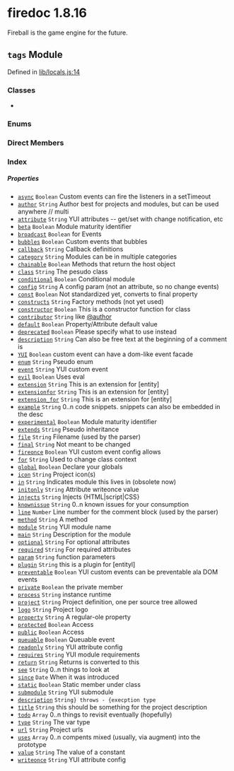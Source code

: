 
# firedoc 1.8.16

Fireball is the game engine for the future.


## `tags` Module



Defined in [lib/locals.js:14](../files/lib_locals.js.md#l14)






### Classes
  - [](../classes/.md)

### Enums


### Direct Members
### Index

##### Properties

  - [`async`](#property-async) `Boolean` Custom events can fire the listeners in a setTimeout
  - [`author`](#property-author) `String` Author best for projects and modules, but can be used anywhere // multi
  - [`attribute`](#property-attribute) `String` YUI attributes -- get/set with change notification, etc
  - [`beta`](#property-beta) `Boolean` Module maturity identifier
  - [`broadcast`](#property-broadcast) `Boolean` for Events
  - [`bubbles`](#property-bubbles) `Boolean` Custom events that bubbles
  - [`callback`](#property-callback) `String` Callback definitions
  - [`category`](#property-category) `String` Modules can be in multiple categories
  - [`chainable`](#property-chainable) `Boolean` Methods that return the host object
  - [`class`](#property-class) `String` The pesudo class
  - [`conditional`](#property-conditional) `Boolean` Conditional module
  - [`config`](#property-config) `String` A config param (not an attribute, so no change events)
  - [`const`](#property-const) `Boolean` Not standardized yet, converts to final property
  - [`constructs`](#property-constructs) `String` Factory methods (not yet used)
  - [`constructor`](#property-constructor) `Boolean` This is a constructor function for class
  - [`contributor`](#property-contributor) `String` like [@author](firedoc.tags)
  - [`default`](#property-default) `Boolean` Property/Attribute default value
  - [`deprecated`](#property-deprecated) `Boolean` Please specify what to use instead
  - [`description`](#property-description) `String` Can also be free text at the beginning of a comment is
  - [`YUI`](#property-yui) `Boolean` custom event can have a dom-like event facade
  - [`enum`](#property-enum) `String` Pseudo enum
  - [`event`](#property-event) `String` YUI custom event
  - [`evil`](#property-evil) `Boolean` Uses eval
  - [`extension`](#property-extension) `String` This is an extension for [entity]
  - [`extensionfor`](#property-extensionfor) `String` This is an extension for [entity]
  - [`extension_for`](#property-extension_for) `String` This is an extension for [entity]
  - [`example`](#property-example) `String` 0..n code snippets.  snippets can also be embedded in the desc
  - [`experimental`](#property-experimental) `Boolean` Module maturity identifier
  - [`extends`](#property-extends) `String` Pseudo inheritance
  - [`file`](#property-file) `String` Filename (used by the parser)
  - [`final`](#property-final) `String` Not meant to be changed
  - [`fireonce`](#property-fireonce) `Boolean` YUI custom event config allows
  - [`for`](#property-for) `String` Used to change class context
  - [`global`](#property-global) `Boolean` Declare your globals
  - [`icon`](#property-icon) `String` Project icon(s)
  - [`in`](#property-in) `String` Indicates module this lives in (obsolete now)
  - [`initonly`](#property-initonly) `String` Attribute writeonce value
  - [`injects`](#property-injects) `String` Injects {HTML|script|CSS}
  - [`knownissue`](#property-knownissue) `String` 0..n known issues for your consumption
  - [`line`](#property-line) `Number` Line number for the comment block (used by the parser)
  - [`method`](#property-method) `String` A method
  - [`module`](#property-module) `String` YUI module name
  - [`main`](#property-main) `String` Description for the module
  - [`optional`](#property-optional) `String` For optional attributes
  - [`required`](#property-required) `String` For required attributes
  - [`param`](#property-param) `String` function parameters
  - [`plugin`](#property-plugin) `String` this is a plugin for [entityl]
  - [`preventable`](#property-preventable) `Boolean` YUI custom events can be preventable ala DOM events
  - [`private`](#property-private) `Boolean` the private member
  - [`process`](#property-process) `String` instance runtime
  - [`project`](#property-project) `String` Project definition, one per source tree allowed
  - [`logo`](#property-logo) `String` Project logo
  - [`property`](#property-property) `String` A regular-ole property
  - [`protected`](#property-protected) `Boolean` Access
  - [`public`](#property-public) `Boolean` Access
  - [`queuable`](#property-queuable) `Boolean` Queuable event
  - [`readonly`](#property-readonly) `String` YUI attribute config
  - [`requires`](#property-requires) `String` YUI module requirements
  - [`return`](#property-return) `String` Returns is converted to this
  - [`see`](#property-see) `String` 0..n things to look at
  - [`since`](#property-since) `Date` When it was introduced
  - [`static`](#property-static) `Boolean` Static member under class
  - [`submodule`](#property-submodule) `String` YUI submodule
  - [`description`](#property-description) `String} throws - {execption type` 
  - [`title`](#property-title) `String` this should be something for the project description
  - [`todo`](#property-todo) `Array` 0..n things to revisit eventually (hopefully)
  - [`type`](#property-type) `String` The var type
  - [`url`](#property-url) `String` Project urls
  - [`uses`](#property-uses) `Array` 0..n compents mixed (usually, via augment) into the prototype
  - [`value`](#property-value) `String` The value of a constant
  - [`writeonce`](#property-writeonce) `String` YUI attribute config







